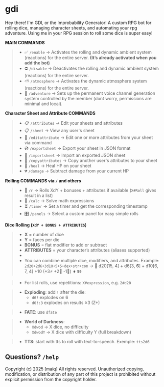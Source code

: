 # gdi
Hey there! I'm GDI, or the Improbability Generator! A custom RPG bot for rolling dice, managing character sheets, and automating your rpg adventure.
Using me in your RPG session to roll some dice is super easy!

**MAIN COMMANDS**
> - ✅ `/enable` → Activates the rolling and dynamic ambient system (reactions) for the entire server. **(It’s already activated when you add the bot)**
> - ⛔ `/disable` → Deactivates the rolling and dynamic ambient system (reactions) for the entire server.
> - ⛅ `/atmosphere` → Activates the dynamic atmosphere system (reactions) for the entire server.
> - 🐉 `/adventure` → Sets up the permanent voice channel generation system controlled by the member (dont worry, permissions are minimal and local).

**Character Sheet and Attribute COMMANDS**
> - 📋 `/attributes` → Edit your sheets and attributes
> - 📋 `/sheet` → View any user's sheet
> - 📝 `/editattribute` → Edit one or more attributes from your sheet via command
> - 💿 `/exportsheet` → Export your sheet in JSON format
> - 📀 `/importsheet` → Import an exported JSON sheet
> - 💾 `/copyattributes` → Copy another user's attributes to your sheet
> - 💖 `/heal` → Heal HP on your sheet
> - 💔 `/damage` → Subtract damage from your current HP

**Rolling COMMANDS via `/` and others**
> - 🎲 `/r` → Rolls XdY + bonuses + attributes if available (`X#Roll` gives result in a list)
> - 🧮 `/calc` → Solve math expressions
> - ⏳ `/timer` → Set a timer and get the corresponding timestamp
> - 🎛 `/panels` → Select a custom panel for easy simple rolls

**Dice Rolling (`XdY + BONUS + ATTRIBUTES`)**
> - **X** = number of dice
> - **Y** = faces per die
> - **BONUS** = flat modifier to add or subtract
> - **ATTRIBUTES** = your character’s attributes (aliases supported)
> - 
> - You can combine multiple dice, modifiers, and attributes. Example:
> `2d20+2d6+3d10+5+5+dex+str+con` → 🎲 d20[15, 4] + d6[3, **6**] + d10[6, 7, 4] +10 (+3⚡ +2💪 -1🍄) **➧ `59`**

> - For list rolls, use repetitions: `X#expression`, e.g. `2#d20`

> - **Exploding**: add `!` after the die:
>   - `d6!` explodes on 6
>   - `d6!:3` explodes on results ≥3 (Z+)

> - **FATE**: use `dfate`

> - **World of Darkness**:
>   - `Xdwod` → X dice, no difficulty
>   - `XdwodY` → X dice with difficulty Y (full breakdown)

> - **TTS**: start with tts to roll with text-to-speech.
Exemple: `tts2d6`

## Questions? `/help`

Copyright (c) 2025 [maiq]
All rights reserved.
Unauthorized copying, modification, or distribution of any part of this project is prohibited without explicit permission from the copyright holder.
